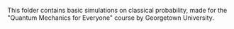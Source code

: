 This folder contains basic simulations on classical probability, made for the "Quantum Mechanics for
Everyone" course by Georgetown University.